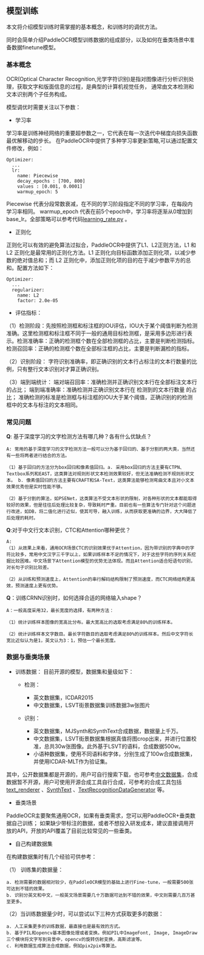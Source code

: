## 模型训练

本文将介绍模型训练时需掌握的基本概念，和训练时的调优方法。

同时会简单介绍PaddleOCR模型训练数据的组成部分，以及如何在垂类场景中准备数据finetune模型。

### 基本概念

OCR(Optical Character Recognition,光学字符识别)是指对图像进行分析识别处理，获取文字和版面信息的过程，是典型的计算机视觉任务，
通常由文本检测和文本识别两个子任务构成。

模型调优时需要关注以下参数：

- 学习率

学习率是训练神经网络的重要超参数之一，它代表在每一次迭代中梯度向损失函数最优解移动的步长。
在PaddleOCR中提供了多种学习率更新策略,可以通过配置文件修改，例如：

```
Optimizer:
  ...
  lr:
    name: Piecewise
    decay_epochs : [700, 800]
    values : [0.001, 0.0001]
    warmup_epoch: 5
```

Piecewise 代表分段常数衰减，在不同的学习阶段指定不同的学习率，在每段内学习率相同。
warmup_epoch 代表在前5个epoch中，学习率将逐渐从0增加到base_lr。全部策略可以参考代码[learning_rate.py](../../ppocr/optimizer/learning_rate.py) 。


- 正则化

正则化可以有效的避免算法过拟合，PaddleOCR中提供了L1、L2正则方法，L1 和 L2 正则化是最常用的正则化方法。L1 正则化向目标函数添加正则化项，以减少参数的绝对值总和；而 L2 正则化中，添加正则化项的目的在于减少参数平方的总和。配置方法如下：

```
Optimizer:
  ...
  regularizer:
    name: L2
    factor: 2.0e-05
```


- 评估指标：

（1）检测阶段：先按照检测框和标注框的IOU评估，IOU大于某个阈值判断为检测准确。这里检测框和标注框不同于一般的通用目标检测框，是采用多边形进行表示。检测准确率：正确的检测框个数在全部检测框的占比，主要是判断检测指标。检测召回率：正确的检测框个数在全部标注框的占比，主要是判断漏检的指标。

（2）识别阶段： 字符识别准确率，即正确识别的文本行占标注的文本行数量的比例，只有整行文本识别对才算正确识别。

（3）端到端统计： 端对端召回率：准确检测并正确识别文本行在全部标注文本行的占比； 端到端准确率：准确检测并正确识别文本行在 检测到的文本行数量 的占比； 准确检测的标准是检测框与标注框的IOU大于某个阈值，正确识别的的检测框中的文本与标注的文本相同。

### 常见问题

**Q**: 基于深度学习的文字检测方法有哪几种？各有什么优缺点？

    A: 常用的基于深度学习的文字检测方法一般可以分为基于回归的、基于分割的两大类，当然还有一些将两者进行结合的方法。

    （1）基于回归的方法分为box回归和像素值回归。a. 采用box回归的方法主要有CTPN、Textbox系列和EAST，这类算法对规则形状文本检测效果较好，但无法准确检测不规则形状文本。 b. 像素值回归的方法主要有CRAFT和SA-Text，这类算法能够检测弯曲文本且对小文本效果优秀但是实时性能不够。

    （2）基于分割的算法，如PSENet，这类算法不受文本形状的限制，对各种形状的文本都能取得较好的效果，但是往往后处理比较复杂，导致耗时严重。目前也有一些算法专门针对这个问题进行改进，如DB，将二值化进行近似，使其可导，融入训练，从而获取更准确的边界，大大降低了后处理的耗时。

**Q**:对于中文行文本识别，CTC和Attention哪种更优？

    A:
    （1）从效果上来看，通用OCR场景CTC的识别效果优于Attention，因为带识别的字典中的字符比较多，常用中文汉字三千字以上，如果训练样本不足的情况下，对于这些字符的序列关系挖掘比较困难。中文场景下Attention模型的优势无法体现。而且Attention适合短语句识别，对长句子识别比较差。

    （2）从训练和预测速度上，Attention的串行解码结构限制了预测速度，而CTC网络结构更高效，预测速度上更有优势。

**Q**：训练CRNN识别时，如何选择合适的网络输入shape？

    A：一般高度采用32，最长宽度的选择，有两种方法：

    （1）统计训练样本图像的宽高比分布。最大宽高比的选取考虑满足80%的训练样本。

    （2）统计训练样本文字数目。最长字符数目的选取考虑满足80%的训练样本。然后中文字符长宽比近似认为是1，英文认为3：1，预估一个最长宽度。


### 数据与垂类场景

- 训练数据：
目前开源的模型，数据集和量级如下：

    - 检测：  
        - 英文数据集，ICDAR2015  
        - 中文数据集，LSVT街景数据集训练数据3w张图片

    - 识别：  
        - 英文数据集，MJSynth和SynthText合成数据，数据量上千万。  
        - 中文数据集，LSVT街景数据集根据真值将图crop出来，并进行位置校准，总共30w张图像。此外基于LSVT的语料，合成数据500w。
        - 小语种数据集，使用不同语料和字体，分别生成了100w合成数据集，并使用ICDAR-MLT作为验证集。

其中，公开数据集都是开源的，用户可自行搜索下载，也可参考[中文数据集](./datasets.md)，合成数据暂不开源，用户可使用开源合成工具自行合成，可参考的合成工具包括[text_renderer](https://github.com/Sanster/text_renderer) 、[SynthText](https://github.com/ankush-me/SynthText) 、[TextRecognitionDataGenerator](https://github.com/Belval/TextRecognitionDataGenerator) 等。


- 垂类场景

PaddleOCR主要聚焦通用OCR，如果有垂类需求，您可以用PaddleOCR+垂类数据自己训练；
如果缺少带标注的数据，或者不想投入研发成本，建议直接调用开放的API，开放的API覆盖了目前比较常见的一些垂类。

- 自己构建数据集

在构建数据集时有几个经验可供参考：

（1） 训练集的数据量：

    a. 检测需要的数据相对较少，在PaddleOCR模型的基础上进行Fine-tune，一般需要500张可达到不错的效果。
    b. 识别分英文和中文，一般英文场景需要几十万数据可达到不错的效果，中文则需要几百万甚至更多。


（2）当训练数据量少时，可以尝试以下三种方式获取更多的数据：

    a. 人工采集更多的训练数据，最直接也是最有效的方式。
    b. 基于PIL和opencv基本图像处理或者变换。例如PIL中ImageFont, Image, ImageDraw三个模块将文字写到背景中，opencv的旋转仿射变换，高斯滤波等。
    c. 利用数据生成算法合成数据，例如pix2pix等算法。
